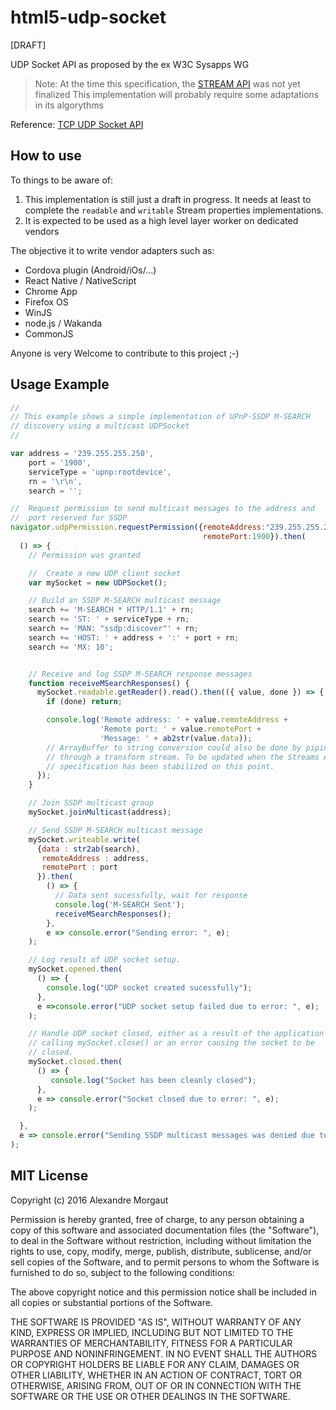 # html5-udp-socket

[DRAFT]

UDP Socket API as proposed by the ex W3C Sysapps WG

> Note: At the time this specification, the [STREAM API](https://streams.spec.whatwg.org) was not yet finalized
> This implementation will probably require some adaptations in its algorythms

Reference: [TCP UDP Socket API](https://www.w3.org/TR/tcp-udp-sockets/)

## How to use

To things to be aware of:

1. This implementation is still just a draft in progress. It needs at least to complete the `readable` and `writable` Stream properties implementations.
2. It is expected to be used as a high level layer worker on dedicated vendors
 
The objective it to write vendor adapters such as:

* Cordova plugin (Android/iOs/...)
* React Native /  NativeScript 
* Chrome App
* Firefox OS
* WinJS
* node.js / Wakanda
* CommonJS

Anyone is very Welcome to contribute to this project ;-)

## Usage Example

```javascript
//
// This example shows a simple implementation of UPnP-SSDP M-SEARCH
// discovery using a multicast UDPSocket
//

var address = '239.255.255.250',
    port = '1900',
    serviceType = 'upnp:rootdevice',
    rn = '\r\n',
    search = '';

//  Request permission to send multicast messages to the address and
//  port reserved for SSDP
navigator.udpPermission.requestPermission({remoteAddress:"239.255.255.250",
                                           remotePort:1900}).then(
  () => {
    // Permission was granted

    //  Create a new UDP client socket
    var mySocket = new UDPSocket();

    // Build an SSDP M-SEARCH multicast message
    search += 'M-SEARCH * HTTP/1.1' + rn;
    search += 'ST: ' + serviceType + rn;
    search += 'MAN: "ssdp:discover"' + rn;
    search += 'HOST: ' + address + ':' + port + rn;
    search += 'MX: 10';


    // Receive and log SSDP M-SEARCH response messages
    function receiveMSearchResponses() {
      mySocket.readable.getReader().read().then(({ value, done }) => {
        if (done) return;

        console.log('Remote address: ' + value.remoteAddress +
                    'Remote port: ' + value.remotePort +
                    'Message: ' + ab2str(value.data));
        // ArrayBuffer to string conversion could also be done by piping
        // through a transform stream. To be updated when the Streams API
        // specification has been stabilized on this point.
      });
    }

    // Join SSDP multicast group
    mySocket.joinMulticast(address);

    // Send SSDP M-SEARCH multicast message
    mySocket.writeable.write(
      {data : str2ab(search),
       remoteAddress : address,
       remotePort : port
      }).then(
        () => {
          // Data sent sucessfully, wait for response
          console.log('M-SEARCH Sent');
          receiveMSearchResponses();
        },
        e => console.error("Sending error: ", e);
    );

    // Log result of UDP socket setup.
    mySocket.opened.then(
      () => {
        console.log("UDP socket created sucessfully");
      },
      e =>console.error("UDP socket setup failed due to error: ", e);
    );

    // Handle UDP socket closed, either as a result of the application
    // calling mySocket.close() or an error causing the socket to be
    // closed.
    mySocket.closed.then(
      () => {
         console.log("Socket has been cleanly closed");
      },
      e => console.error("Socket closed due to error: ", e);
    );

  },
  e => console.error("Sending SSDP multicast messages was denied due to error: ", e);
);
```

## MIT License

Copyright (c) 2016 Alexandre Morgaut

Permission is hereby granted, free of charge, to any person obtaining a copy
of this software and associated documentation files (the "Software"), to deal
in the Software without restriction, including without limitation the rights
to use, copy, modify, merge, publish, distribute, sublicense, and/or sell
copies of the Software, and to permit persons to whom the Software is
furnished to do so, subject to the following conditions:

The above copyright notice and this permission notice shall be included in all
copies or substantial portions of the Software.

THE SOFTWARE IS PROVIDED "AS IS", WITHOUT WARRANTY OF ANY KIND, EXPRESS OR
IMPLIED, INCLUDING BUT NOT LIMITED TO THE WARRANTIES OF MERCHANTABILITY,
FITNESS FOR A PARTICULAR PURPOSE AND NONINFRINGEMENT. IN NO EVENT SHALL THE
AUTHORS OR COPYRIGHT HOLDERS BE LIABLE FOR ANY CLAIM, DAMAGES OR OTHER
LIABILITY, WHETHER IN AN ACTION OF CONTRACT, TORT OR OTHERWISE, ARISING FROM,
OUT OF OR IN CONNECTION WITH THE SOFTWARE OR THE USE OR OTHER DEALINGS IN THE
SOFTWARE.
